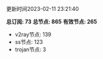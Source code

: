 更新时间2023-02-11 23:21:40

**总订阅: 73**
**总节点: 865**
**有效节点: 265**
- v2ray节点: 139
- ss节点: 123
- trojan节点: 3

